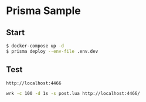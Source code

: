 # Prisma Sample

## Start

```bash
$ docker-compose up -d
$ prisma deploy --env-file .env.dev
```

## Test

```bash
http://localhost:4466

wrk -c 100 -d 1s -s post.lua http://localhost:4466/
```
